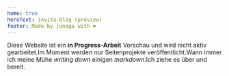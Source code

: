 ```yaml
---
home: true
heroText: invita.blog (preview)
footer: Made by junaga with ❤️
---
```


Diese Website ist ein **in Progress-Arbeit** Vorschau und wird nicht aktiv gearbeitet.Im Moment werden nur Seitenprojekte veröffentlicht.Wann immer ich meine Mühe _writing down_ einigen _markdown_.Ich ziehe es über und bereit.

